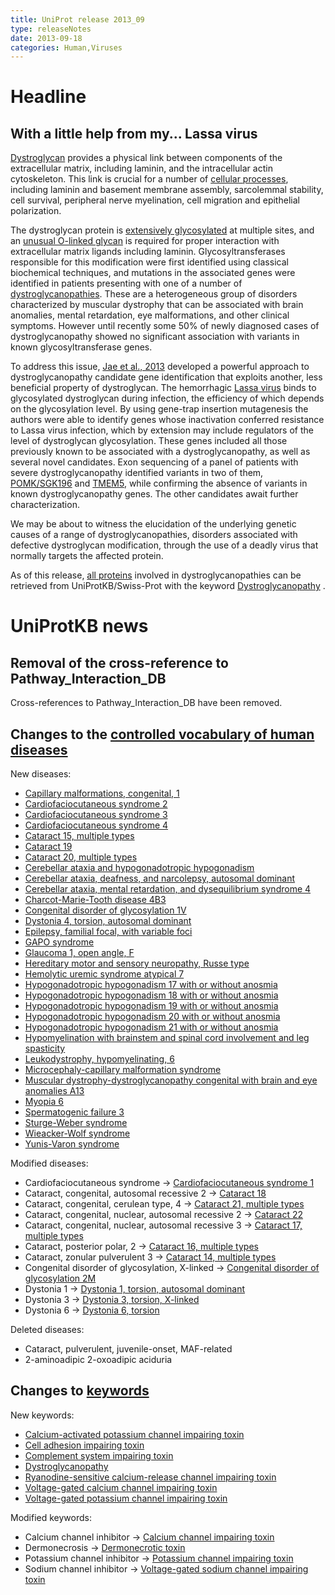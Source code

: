 ```yaml
---
title: UniProt release 2013_09
type: releaseNotes
date: 2013-09-18
categories: Human,Viruses
---
```


# Headline

## With a little help from my... Lassa virus

[Dystroglycan](http://www.uniprot.org/uniprotkb/Q14118) provides a physical link between components of the extracellular matrix, including laminin, and the intracellular actin cytoskeleton. This link is crucial for a number of [cellular processes](http://www.ncbi.nlm.nih.gov/pubmed/20657839,23217742,12797959), including laminin and basement membrane assembly, sarcolemmal stability, cell survival, peripheral nerve myelination, cell migration and epithelial polarization.

The dystroglycan protein is [extensively glycosylated](http://www.ncbi.nlm.nih.gov/pubmed/22770978) at multiple sites, and an [unusual O-linked glycan](http://www.ncbi.nlm.nih.gov/pubmed/23329833,23115008) is required for proper interaction with extracellular matrix ligands including laminin. Glycosyltransferases responsible for this modification were first identified using classical biochemical techniques, and mutations in the associated genes were identified in patients presenting with one of a number of [dystroglycanopathies](http://www.omim.org/search?index=entry&start=1&limit=10&search=mddg%2A+desc%2C+prefix_sort+desc&limit=50&field=title&prefix=%23). These are a heterogeneous group of disorders characterized by muscular dystrophy that can be associated with brain anomalies, mental retardation, eye malformations, and other clinical symptoms. However until recently some 50% of newly diagnosed cases of dystroglycanopathy showed no significant association with variants in known glycosyltransferase genes.

To address this issue, [Jae et al., 2013](http://www.ncbi.nlm.nih.gov/pubmed/23519211) developed a powerful approach to dystroglycanopathy candidate gene identification that exploits another, less beneficial property of dystroglycan. The hemorrhagic [Lassa virus](http://viralzone.expasy.org/all_by_species/212.html) binds to glycosylated dystroglycan during infection, the efficiency of which depends on the glycosylation level. By using gene-trap insertion mutagenesis the authors were able to identify genes whose inactivation conferred resistance to Lassa virus infection, which by extension may include regulators of the level of dystroglycan glycosylation. These genes included all those previously known to be associated with a dystroglycanopathy, as well as several novel candidates. Exon sequencing of a panel of patients with severe dystroglycanopathy identified variants in two of them, [POMK/SGK196](http://www.uniprot.org/uniprotkb/Q9H5K3) and [TMEM5](http://www.uniprot.org/uniprotkb/Q9Y2B1), while confirming the absence of variants in known dystroglycanopathy genes. The other candidates await further characterization.

We may be about to witness the elucidation of the underlying genetic causes of a range of dystroglycanopathies, disorders associated with defective dystroglycan modification, through the use of a deadly virus that normally targets the affected protein.

As of this release, [all proteins](http://www.uniprot.org/uniprotkb?query=keyword:KW-1215) involved in dystroglycanopathies can be retrieved from UniProtKB/Swiss-Prot with the keyword [Dystroglycanopathy](http://www.uniprot.org/keywords/KW-1215) .

# UniProtKB news

## Removal of the cross-reference to Pathway_Interaction_DB

Cross-references to Pathway_Interaction_DB have been removed.

## Changes to the [controlled vocabulary of human diseases](https://ftp.uniprot.org/pub/databases/uniprot/current_release/knowledgebase/complete/docs/humdisease)

New diseases:

- [Capillary malformations, congenital, 1](http://www.uniprot.org/diseases/DI-03786)
- [Cardiofaciocutaneous syndrome 2](http://www.uniprot.org/diseases/DI-03779)
- [Cardiofaciocutaneous syndrome 3](http://www.uniprot.org/diseases/DI-03780)
- [Cardiofaciocutaneous syndrome 4](http://www.uniprot.org/diseases/DI-03781)
- [Cataract 15, multiple types](http://www.uniprot.org/diseases/DI-03782)
- [Cataract 19](http://www.uniprot.org/diseases/DI-03783)
- [Cataract 20, multiple types](http://www.uniprot.org/diseases/DI-03776)
- [Cerebellar ataxia and hypogonadotropic hypogonadism](http://www.uniprot.org/diseases/DI-03788)
- [Cerebellar ataxia, deafness, and narcolepsy, autosomal dominant](http://www.uniprot.org/diseases/DI-03793)
- [Cerebellar ataxia, mental retardation, and dysequilibrium syndrome 4](http://www.uniprot.org/diseases/DI-03773)
- [Charcot-Marie-Tooth disease 4B3](http://www.uniprot.org/diseases/DI-03784)
- [Congenital disorder of glycosylation 1V](http://www.uniprot.org/diseases/DI-03774)
- [Dystonia 4, torsion, autosomal dominant](http://www.uniprot.org/diseases/DI-03777)
- [Epilepsy, familial focal, with variable foci](http://www.uniprot.org/diseases/DI-03794)
- [GAPO syndrome](http://www.uniprot.org/diseases/DI-03790)
- [Glaucoma 1, open angle, F](http://www.uniprot.org/diseases/DI-03767)
- [Hereditary motor and sensory neuropathy, Russe type](http://www.uniprot.org/diseases/DI-03795)
- [Hemolytic uremic syndrome atypical 7](http://www.uniprot.org/diseases/DI-03798)
- [Hypogonadotropic hypogonadism 17 with or without anosmia](http://www.uniprot.org/diseases/DI-03768)
- [Hypogonadotropic hypogonadism 18 with or without anosmia](http://www.uniprot.org/diseases/DI-03769)
- [Hypogonadotropic hypogonadism 19 with or without anosmia](http://www.uniprot.org/diseases/DI-03770)
- [Hypogonadotropic hypogonadism 20 with or without anosmia](http://www.uniprot.org/diseases/DI-03771)
- [Hypogonadotropic hypogonadism 21 with or without anosmia](http://www.uniprot.org/diseases/DI-03772)
- [Hypomyelination with brainstem and spinal cord involvement and leg spasticity](http://www.uniprot.org/diseases/DI-03775)
- [Leukodystrophy, hypomyelinating, 6](http://www.uniprot.org/diseases/DI-03778)
- [Microcephaly-capillary malformation syndrome](http://www.uniprot.org/diseases/DI-03797)
- [Muscular dystrophy-dystroglycanopathy congenital with brain and eye anomalies A13](http://www.uniprot.org/diseases/DI-03785)
- [Myopia 6](http://www.uniprot.org/diseases/DI-03792)
- [Spermatogenic failure 3](http://www.uniprot.org/diseases/DI-03796)
- [Sturge-Weber syndrome](http://www.uniprot.org/diseases/DI-03787)
- [Wieacker-Wolf syndrome](http://www.uniprot.org/diseases/DI-03791)
- [Yunis-Varon syndrome](http://www.uniprot.org/diseases/DI-03789)

Modified diseases:

- Cardiofaciocutaneous syndrome -&gt; [Cardiofaciocutaneous syndrome 1](http://www.uniprot.org/diseases/DI-01318)
- Cataract, congenital, autosomal recessive 2 -&gt; [Cataract 18](http://www.uniprot.org/diseases/DI-03191)
- Cataract, congenital, cerulean type, 4 -&gt; [Cataract 21, multiple types](http://www.uniprot.org/diseases/DI-01394)
- Cataract, congenital, nuclear, autosomal recessive 2 -&gt; [Cataract 22](http://www.uniprot.org/diseases/DI-01233)
- Cataract, congenital, nuclear, autosomal recessive 3 -&gt; [Cataract 17, multiple types](http://www.uniprot.org/diseases/DI-01234)
- Cataract, posterior polar, 2 -&gt; [Cataract 16, multiple types](http://www.uniprot.org/diseases/DI-02998)
- Cataract, zonular pulverulent 3 -&gt; [Cataract 14, multiple types](http://www.uniprot.org/diseases/DI-02471)
- Congenital disorder of glycosylation, X-linked -&gt; [Congenital disorder of glycosylation 2M](http://www.uniprot.org/diseases/DI-03722)
- Dystonia 1 -&gt; [Dystonia 1, torsion, autosomal dominant](http://www.uniprot.org/diseases/DI-00413)
- Dystonia 3 -&gt; [Dystonia 3, torsion, X-linked](http://www.uniprot.org/diseases/DI-00414)
- Dystonia 6 -&gt; [Dystonia 6, torsion](http://www.uniprot.org/diseases/DI-00416)

Deleted diseases:

- Cataract, pulverulent, juvenile-onset, MAF-related
- 2-aminoadipic 2-oxoadipic aciduria

## Changes to [keywords](https://ftp.uniprot.org/pub/databases/uniprot/current_release/knowledgebase/complete/docs/keywlist)

New keywords:

- [Calcium-activated potassium channel impairing toxin](http://www.uniprot.org/keywords/KW-1221)
- [Cell adhesion impairing toxin](http://www.uniprot.org/keywords/KW-1217)
- [Complement system impairing toxin](http://www.uniprot.org/keywords/KW-1216)
- [Dystroglycanopathy](http://www.uniprot.org/keywords/KW-1215)
- [Ryanodine-sensitive calcium-release channel impairing toxin](http://www.uniprot.org/keywords/KW-1219)
- [Voltage-gated calcium channel impairing toxin](http://www.uniprot.org/keywords/KW-1218)
- [Voltage-gated potassium channel impairing toxin](http://www.uniprot.org/keywords/KW-1220)

Modified keywords:

- Calcium channel inhibitor -&gt; [Calcium channel impairing toxin](http://www.uniprot.org/keywords/KW-0108)
- Dermonecrosis -&gt; [Dermonecrotic toxin](http://www.uniprot.org/keywords/KW-1061)
- Potassium channel inhibitor -&gt; [Potassium channel impairing toxin](http://www.uniprot.org/keywords/KW-0632)
- Sodium channel inhibitor -&gt; [Voltage-gated sodium channel impairing toxin](http://www.uniprot.org/keywords/KW-0738)
